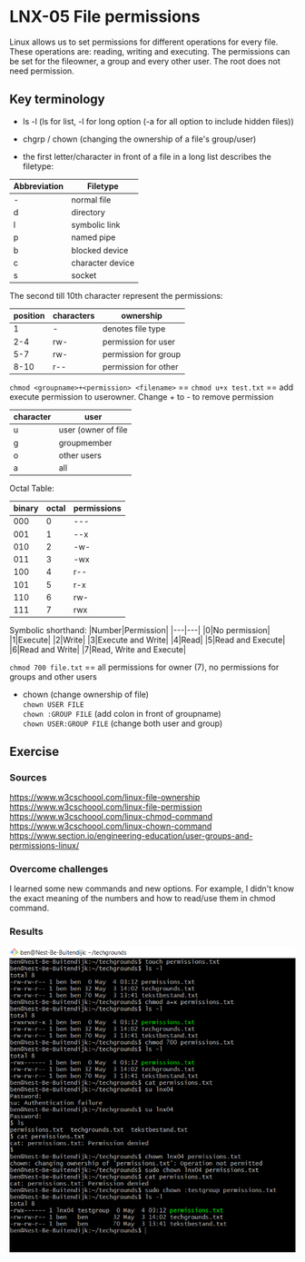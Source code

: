 # LNX-05 File permissions
Linux allows us to set permissions for different operations for every file.  
These operations are: reading, writing and executing.
The permissions can be set for the fileowner, a group and every other user. The root does not need permission.  

## Key terminology
- ls -l (ls for list, -l for long option (-a for all option to include hidden files))
- chgrp / chown (changing the ownership of a file's group/user)

- the first letter/character in front of a file in a long list describes the filetype:   

|Abbreviation | Filetype|
|--- | ---  
|\- | normal file|  
|d | directory|
|l | symbolic link|
|p | named pipe|
|b | blocked device|
|c | character device|
|s | socket |

The second till 10th character represent the permissions:

|position | characters | ownership|
|---|---|---|
|1 | - | denotes file type|
|2-4 | rw- | permission for user|
|5-7 | rw- | permission for group|
|8-10 | r-- | permission for other|

`chmod <groupname>+<permission> <filename>` == `chmod u+x test.txt` == add execute permission to userowner.
Change + to - to remove permission

|character|user|
|---|---|
|u|user (owner of file|
|g|groupmember|
|o|other users|
|a|all|

Octal Table:

|binary|octal|permissions|
|---|---|---|
|000|0|---|
|001|1|--x|
|010|2|-w-|
|011|3|-wx|
|100|4|r--|
|101|5|r-x|
|110|6|rw-|
|111|7|rwx|

Symbolic shorthand:
|Number|Permission|
|---|---|
|0|No permission|
|1|Execute|
|2|Write|
|3|Execute and Write|
|4|Read|
|5|Read and Execute|
|6|Read and Write|
|7|Read, Write and Execute|

`chmod 700 file.txt` == all permissions for owner (7), no permissions for groups and other users

- chown (change ownership of file)   
`chown USER FILE`  
`chown :GROUP FILE` (add colon in front of groupname)  
`chown USER:GROUP FILE` (change both user and group)  

## Exercise
### Sources
https://www.w3cschoool.com/linux-file-ownership  
https://www.w3cschoool.com/linux-file-permission  
https://www.w3cschoool.com/linux-chmod-command  
https://www.w3cschoool.com/linux-chown-command
https://www.section.io/engineering-education/user-groups-and-permissions-linux/  

### Overcome challenges
I learned some new commands and new options. For example, I didn't know the exact meaning of the numbers and how to read/use them in chmod command.

### Results
![LNX-05 screenshot](../00_includes/LNX-05.png)
